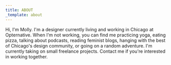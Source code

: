 ```yaml
---
title: ABOUT
_template: about
---
```


Hi, I'm Molly. I'm a designer currently living and working in Chicago at Opternative. 
When I'm not working, you can find me practicing yoga, eating pizza, talking about 
podcasts, reading feminist blogs, hanging with the best of Chicago's design 
community, or going on a random adventure. I'm currently taking on small 
freelance projects. Contact me if you're interested in working together.